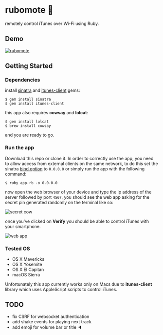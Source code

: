 # rubomote :musical_note:

remotely control iTunes over Wi-Fi using Ruby.

## Demo

[![rubomote](https://thumbs.gfycat.com/FakeDistantBorderterrier-size_restricted.gif)](https://gfycat.com/FakeDistantBorderterrier)

## Getting Started
### Dependencies

install [sinatra](http://www.sinatrarb.com/) and [itunes-client](https://github.com/katsuma/itunes-client) gems:

```
$ gem install sinatra
$ gem install itunes-client
```

this app also requires **cowsay** and **lolcat**:

```
$ gem install lolcat
$ brew install cowsay
```

and you are ready to go.

### Run the app

Download this repo or clone it. In order to correctly use the app, you need to allow access from external clients on the same network, to do this set the sinatra [bind option](http://www.sinatrarb.com/configuration.html#__server_hostname_or_ip_address) to `0.0.0.0` or simply run the app with the following command:

```
$ ruby app.rb -o 0.0.0.0
```

now open the web browser of your device and type the ip address of the server followed by port `4567`, you should see the web app asking for the secret pin generated randomly on the terminal like so:

![secret cow](http://i.imgur.com/BS7vY9p.png)

once you've clicked on **Verify** you should be able to control iTunes with your smartphone.

![web app](http://i.imgur.com/TJ81IXL.jpg)

### Tested OS

* OS X Mavericks
* OS X Yosemite
* OS X El Capitan
* macOS Sierra

Unfortunately this app currently works only on Macs due to **itunes-client** library which uses AppleScript scripts to control iTunes.

## TODO

* fix CSRF for websocket authentication
* add shake events for playing next track
* add emoji for volume bar or title 🔈

